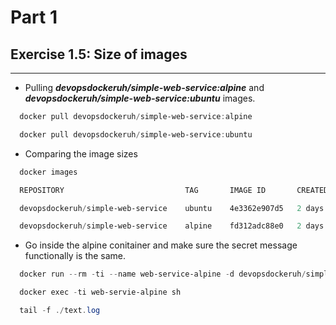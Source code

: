 # Part 1

## Exercise 1.5: Size of images
---
- Pulling **_devopsdockeruh/simple-web-service:alpine_** and **_devopsdockeruh/simple-web-service:ubuntu_** images.

``` powershell
  docker pull devopsdockeruh/simple-web-service:alpine

  docker pull devopsdockeruh/simple-web-service:ubuntu
```

- Comparing the image sizes

``` powershell
  docker images

  REPOSITORY                           TAG       IMAGE ID       CREATED         SIZE

  devopsdockeruh/simple-web-service    ubuntu    4e3362e907d5   2 days ago      83MB

  devopsdockeruh/simple-web-service    alpine    fd312adc88e0   2 days ago      15.7MB
```

- Go inside the alpine conitainer and make sure the secret message functionally is the same.

```powershell
  docker run --rm -ti --name web-service-alpine -d devopsdockeruh/simple-web-service:alpine

  docker exec -ti web-servie-alpine sh

  tail -f ./text.log
```